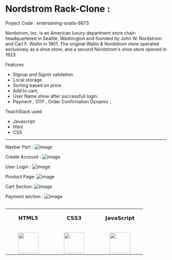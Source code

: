 # Nordstrom Rack-Clone :

Project Code : entertaining-snails-6673


Nordstrom, Inc. is an American luxury department store chain headquartered in Seattle, Washington and founded by John W. Nordstrom and Carl F. Wallin in 1901. The original Wallin & Nordstrom store operated exclusively as a shoe store, and a second Nordstrom's shoe store opened in 1923.


Features

- Signup and Signin validation.
- Local storage. 
- Sorting based on price.
- Add to cart;
- User Name show after successfull login.
- Payment , OTP , Order Confirmation Dynamic ;
  
  
TeachStack used

- Javascript
- Html
- CSS

<table align="left">
<tbody>
<tr valign="top">
<td width="25%" align="center">
<p dir="auto"><span>𝗛𝗧𝗠𝗟𝟱</span><br><br></p>
<a target="_blank" rel="noopener noreferrer" href="https://camo.githubusercontent.com/0a6ef04b1c423027658e0a15df6296f8b93a76459be3adc5ce69df27eaed7575/68747470733a2f2f63646e2e737667706f726e2e636f6d2f6c6f676f732f68746d6c2d352e737667"><img height="64px" src="https://camo.githubusercontent.com/0a6ef04b1c423027658e0a15df6296f8b93a76459be3adc5ce69df27eaed7575/68747470733a2f2f63646e2e737667706f726e2e636f6d2f6c6f676f732f68746d6c2d352e737667" data-canonical-src="https://cdn.svgporn.com/logos/html-5.svg" style="max-width: 100%;"></a>
</td>
<td width="25%" align="center">
<p dir="auto"><span>𝗖𝗦𝗦𝟯</span><br><br></p>
<a target="_blank" rel="noopener noreferrer" href="https://camo.githubusercontent.com/367dd0be4d8a115eea884c2794dd1ab8751034782a4cf9f0d0c1155fd984a7d0/68747470733a2f2f63646e2e737667706f726e2e636f6d2f6c6f676f732f6373732d332e737667"><img height="64px" src="https://camo.githubusercontent.com/367dd0be4d8a115eea884c2794dd1ab8751034782a4cf9f0d0c1155fd984a7d0/68747470733a2f2f63646e2e737667706f726e2e636f6d2f6c6f676f732f6373732d332e737667" data-canonical-src="https://cdn.svgporn.com/logos/css-3.svg" style="max-width: 100%;"></a>
</td>
<td width="25%" align="center">
<p dir="auto"><span>𝗝𝗮𝘃𝗮𝗦𝗰𝗿𝗶𝗽𝘁</span><br><br></p>
<a target="_blank" rel="noopener noreferrer" href="https://camo.githubusercontent.com/0c6adf0b34772f192a1c98b80ca013f2d69e954738b20062a114d9bbd245aab5/68747470733a2f2f63646e2e737667706f726e2e636f6d2f6c6f676f732f6a6176617363726970742e737667"><img height="64px" src="https://camo.githubusercontent.com/0c6adf0b34772f192a1c98b80ca013f2d69e954738b20062a114d9bbd245aab5/68747470733a2f2f63646e2e737667706f726e2e636f6d2f6c6f676f732f6a6176617363726970742e737667" data-canonical-src="https://cdn.svgporn.com/logos/javascript.svg" style="max-width: 100%;"></a>
</td>

  
  <hr>
  
  Navbar Part :
  ![image](https://user-images.githubusercontent.com/103574856/187081385-3dccafe9-1eb9-4d0d-9948-6f6d4e069d55.png)

  
  
  
  Create Account :
  ![image](https://user-images.githubusercontent.com/103574856/186972005-d65705d8-a4ce-482b-89b9-4b4abee9c445.png)


  
  User Login :
  ![image](https://user-images.githubusercontent.com/103574856/186972304-fb6d3fba-56f3-4401-b745-969b8b64b700.png)

  
  
  Product Page:
  ![image](https://user-images.githubusercontent.com/103574856/187081464-9b303f9a-32df-449b-b01e-73794052cafd.png)


  Cart Section:
  ![image](https://user-images.githubusercontent.com/103574856/187081256-3bf99bc6-61e6-4489-91ac-1fb9452aec07.png)
  
  Payment section :
  ![image](https://user-images.githubusercontent.com/103574856/187081315-2e863f72-b85f-4d79-85bf-0e91f0874cf7.png)


